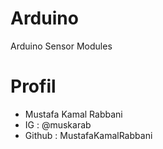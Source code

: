 # Arduino
Arduino Sensor Modules
# Profil
 * Mustafa Kamal Rabbani
 * IG : @muskarab
 * Github : MustafaKamalRabbani
